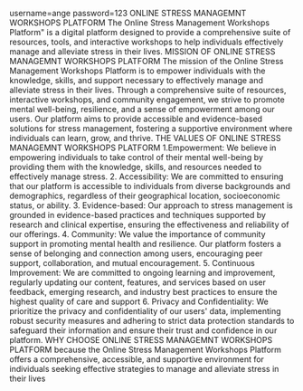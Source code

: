 username=ange
password=123
ONLINE STRESS MANAGEMNT WORKSHOPS PLATFORM
The Online Stress Management Workshops Platform" is a digital platform designed to provide a comprehensive suite of resources, tools, and interactive workshops to help individuals effectively manage and alleviate stress in their lives.
MISSION OF ONLINE STRESS MANAGEMNT WORKSHOPS PLATFORM
The mission of the Online Stress Management Workshops Platform is to empower individuals with the knowledge, skills, and support necessary to effectively manage and alleviate stress in their lives. Through a comprehensive suite of resources, interactive workshops, and community engagement, we strive to promote mental well-being, resilience, and a sense of empowerment among our users. Our platform aims to provide accessible and evidence-based solutions for stress management, fostering a supportive environment where individuals can learn, grow, and thrive.
THE VALUES OF ONLINE STRESS MANAGEMNT WORKSHOPS PLATFORM
1.Empowerment: We believe in empowering individuals to take control of their mental well-being by providing them with the knowledge, skills, and resources needed to effectively manage stress.
2. Accessibility: We are committed to ensuring that our platform is accessible to individuals from diverse backgrounds and demographics, regardless of their geographical location, socioeconomic status, or ability.
3. Evidence-based: Our approach to stress management is grounded in evidence-based practices and techniques supported by research and clinical expertise, ensuring the effectiveness and reliability of our offerings.
4. Community: We value the importance of community support in promoting mental health and resilience. Our platform fosters a sense of belonging and connection among users, encouraging peer support, collaboration, and mutual encouragement.
5. Continuous Improvement: We are committed to ongoing learning and improvement, regularly updating our content, features, and services based on user feedback, emerging research, and industry best practices to ensure the highest quality of care and support
6. Privacy and Confidentiality: We prioritize the privacy and confidentiality of our users' data, implementing robust security measures and adhering to strict data protection standards to safeguard their information and ensure their trust and confidence in our platform.
WHY CHOOSE ONLINE STRESS MANAGEMNT WORKSHOPS PLATFORM
because the Online Stress Management Workshops Platform offers a comprehensive, accessible, and supportive environment for individuals seeking effective strategies to manage and alleviate stress in their lives
